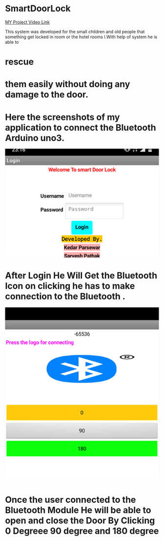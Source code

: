 # SmartDoorLock
<a href="">MY Project Video Link</a>
  
This system was developed for the small children and old people that something get locked in room or the hotel rooms l.With help of system he is able to <h1>rescue<h1> them easily without  doing any damage to the door.

# Here the screenshots of my application to connect the Bluetooth Arduino uno3.
<img src="Assets/Screenshot_20190924-231658~2.png"></img>
  
# After Login He Will Get the Bluetooth Icon on clicking  he has to make connection to the Bluetooth .

<img src="Assets/Screenshot_20190924-231722~2.png"></img>

# Once the user connected to the Bluetooth Module He will be able to open and close the Door By Clicking 0 Degreee 90 degree and 180 degree
